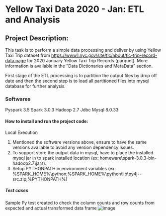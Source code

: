 # Yellow Taxi Data 2020 - Jan: ETL and Analysis

## Project Description: 

This task is to perform a simple data processing and deliver by using Yellow Taxi Trip dataset from https://www1.nyc.gov/site/tlc/about/tlc-trip-record-data.page for 2020 January Yellow Taxi Trip Records (parquet). More information is available in the "Data Dictionaries and MetaData" section.

First stage of the ETL processing is to partition the output files by drop off date and then the second step is to load all partitioned files into mysql database for further analysis.

### Softwares 

Pyspark 3.5
Spark 3.0.3
Hadoop 2.7
Jdbc Mysql 8.0.33

#### How to install and run the project code: 

 Local Execution


1.	Mentioned the software versions above, ensure to have the same versions available to avoid any version dependency issues.
2.	To support store the output data in mysql, have to place the installed mysql jar in to spark installed location (ex: homeware\spark-3.0.3-bin-hadoop2.7\jars).
3.	Setup PYTHONPATH in environment variables (ex: %SPARK_HOME%\python;%SPARK_HOME%\python\lib\py4j-<specific version>-src.zip;%PYTHONPATH%) 


##### Test cases

Sample Py test created to check the column counts and row counts from expected and actual transformed data frame
![image](https://github.com/Prasanthi0407/pyspark-yellotaxitrip-usecase/assets/115220877/d1762475-eacd-4fec-ab03-3f43a70eae30)
